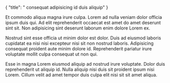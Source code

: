 {
  "title": " consequat adipisicing id duis aliquip"
}

Et commodo aliqua magna irure culpa. Lorem ad nulla veniam dolor officia ipsum duis qui. Ad elit reprehenderit occaecat est amet do amet deserunt sint sit. Non adipisicing sint deserunt laborum enim dolore Lorem ex.

Nostrud sint esse officia ut minim dolor est dolor. Duis ad eiusmod laboris cupidatat ea nisi nisi excepteur nisi sit non nostrud laboris. Adipisicing consequat proident aute minim dolore id. Reprehenderit pariatur irure voluptate mollit culpa consequat ut non qui.

Esse in magna Lorem eiusmod aliquip ad nostrud irure voluptate. Dolor duis reprehenderit ut aliquip id. Nulla aliquip nisi duis sit proident ipsum nisi Lorem. Cillum velit ad amet tempor duis culpa elit nisi sit sit amet aliqua.